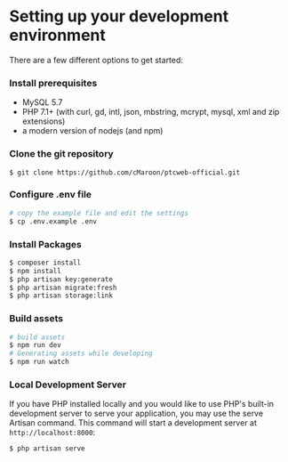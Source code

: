 # Setting up your development environment

There are a few different options to get started:

### Install prerequisites
- MySQL 5.7
- PHP 7.1+ (with curl, gd, intl, json, mbstring, mcrypt, mysql, xml and zip extensions)
- a modern version of nodejs (and npm)

### Clone the git repository
    $ git clone https://github.com/cMaroon/ptcweb-official.git

### Configure .env file
```bash
# copy the example file and edit the settings
$ cp .env.example .env
```

### Install Packages
```bash
$ composer install
$ npm install
$ php artisan key:generate
$ php artisan migrate:fresh
$ php artisan storage:link
```

### Build assets
```bash
# build assets
$ npm run dev
# Generating assets while developing
$ npm run watch
```

### Local Development Server
If you have PHP installed locally and you would like to use PHP's built-in development server to serve your application, you may use the serve Artisan command. This command will start a development server at `http://localhost:8000`:

```bash
$ php artisan serve
```
